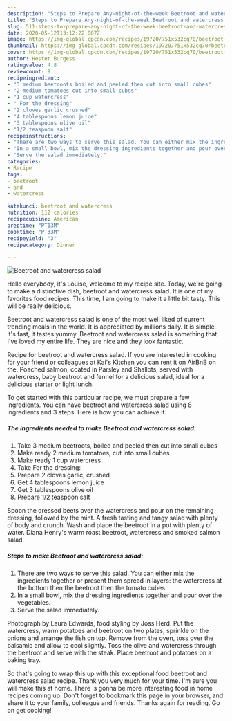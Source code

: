 ```yaml
---
description: "Steps to Prepare Any-night-of-the-week Beetroot and watercress salad"
title: "Steps to Prepare Any-night-of-the-week Beetroot and watercress salad"
slug: 511-steps-to-prepare-any-night-of-the-week-beetroot-and-watercress-salad
date: 2020-05-12T13:12:22.007Z
image: https://img-global.cpcdn.com/recipes/19720/751x532cq70/beetroot-and-watercress-salad-recipe-main-photo.jpg
thumbnail: https://img-global.cpcdn.com/recipes/19720/751x532cq70/beetroot-and-watercress-salad-recipe-main-photo.jpg
cover: https://img-global.cpcdn.com/recipes/19720/751x532cq70/beetroot-and-watercress-salad-recipe-main-photo.jpg
author: Hester Burgess
ratingvalue: 4.8
reviewcount: 9
recipeingredient:
- "3 medium beetroots boiled and peeled then cut into small cubes"
- "2 medium tomatoes cut into small cubes"
- "1 cup watercress"
- " For the dressing"
- "2 cloves garlic crushed"
- "4 tablespoons lemon juice"
- "3 tablespoons olive oil"
- "1/2 teaspoon salt"
recipeinstructions:
- "There are two ways to serve this salad. You can either mix the ingredients together or present them spread in layers: the watercress at the bottom then the beetroot then the tomato cubes."
- "In a small bowl, mix the dressing ingredients together and pour over the vegetables."
- "Serve the salad immediately."
categories:
- Recipe
tags:
- beetroot
- and
- watercress

katakunci: beetroot and watercress 
nutrition: 112 calories
recipecuisine: American
preptime: "PT13M"
cooktime: "PT33M"
recipeyield: "3"
recipecategory: Dinner

---
```



![Beetroot and watercress salad](https://img-global.cpcdn.com/recipes/19720/751x532cq70/beetroot-and-watercress-salad-recipe-main-photo.jpg)

Hello everybody, it's Louise, welcome to my recipe site. Today, we're going to make a distinctive dish, beetroot and watercress salad. It is one of my favorites food recipes. This time, I am going to make it a little bit tasty. This will be really delicious.

Beetroot and watercress salad is one of the most well liked of current trending meals in the world. It is appreciated by millions daily. It is simple, it's fast, it tastes yummy. Beetroot and watercress salad is something that I've loved my entire life. They are nice and they look fantastic.

Recipe for beetroot and watercress salad. If you are interested in cooking for your friend or colleagues at Kai&#39;s Kitchen you can rent it on AirBnB on the. Poached salmon, coated in Parsley and Shallots, served with watercress, baby beetroot and fennel for a delicious salad, ideal for a delicious starter or light lunch.


To get started with this particular recipe, we must prepare a few ingredients. You can have beetroot and watercress salad using 8 ingredients and 3 steps. Here is how you can achieve it.

<!--inarticleads1-->

##### The ingredients needed to make Beetroot and watercress salad:

1. Take 3 medium beetroots, boiled and peeled then cut into small cubes
1. Make ready 2 medium tomatoes, cut into small cubes
1. Make ready 1 cup watercress
1. Take  For the dressing:
1. Prepare 2 cloves garlic, crushed
1. Get 4 tablespoons lemon juice
1. Get 3 tablespoons olive oil
1. Prepare 1/2 teaspoon salt


Spoon the dressed beets over the watercress and pour on the remaining dressing, followed by the mint. A fresh tasting and tangy salad with plenty of body and crunch. Wash and place the beetroot in a pot with plenty of water. Diana Henry&#39;s warm roast beetroot, watercress and smoked salmon salad. 

<!--inarticleads2-->

##### Steps to make Beetroot and watercress salad:

1. There are two ways to serve this salad. You can either mix the ingredients together or present them spread in layers: the watercress at the bottom then the beetroot then the tomato cubes.
1. In a small bowl, mix the dressing ingredients together and pour over the vegetables.
1. Serve the salad immediately.


Photograph by Laura Edwards, food styling by Joss Herd. Put the watercress, warm potatoes and beetroot on two plates, sprinkle on the onions and arrange the fish on top. Remove from the oven, toss over the balsamic and allow to cool slightly. Toss the olive and watercress through the beetroot and serve with the steak. Place beetroot and potatoes on a baking tray. 

So that's going to wrap this up with this exceptional food beetroot and watercress salad recipe. Thank you very much for your time. I'm sure you will make this at home. There is gonna be more interesting food in home recipes coming up. Don't forget to bookmark this page in your browser, and share it to your family, colleague and friends. Thanks again for reading. Go on get cooking!

